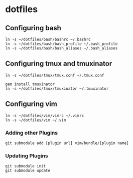# dotfiles

## Configuring bash

    ln -s ~/dotfiles/bash/bashrc ~/.bashrc
    ln -s ~/dotfiles/bash/bash_profile ~/.bash_profile
    ln -s ~/dotfiles/bash/bash_aliases ~/.bash_aliases

## Configuring tmux and tmuxinator

    ln -s ~/dotfiles/tmux/tmux.conf ~/.tmux.conf

    gem install tmuxinator
    ln -s ~/dotfiles/tmux/tmuxinator ~/.tmuxinator

## Configuring vim

    ln -s ~/dotfiles/vim/vimrc ~/.vimrc
    ln -s ~/dotfiles/vim ~/.vim

### Adding other Plugins

    git submodule add [plugin url] vim/bundle/[plugin name]

### Updating Plugins

    git submodule init
    git submodule update

